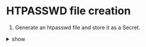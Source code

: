 # HTPASSWD file creation

1. Generate an htpasswd file and store it as a Secret.
 <details><summary>show</summary><p>
```
htpasswd -c .htpasswd user
```

2. Create a password you can easily remember (we'll need it again later).

3. View the file's contents:
```
cat .htpasswd
```
4. Create a Secret containing the htpasswd data:
```
kubectl create secret generic nginx-htpasswd --from-file .htpasswd
```
5. Delete the .htpasswd file: (Optional)
```
rm .htpasswd
```

# Create the Nginx Pod
1. Create pod.yml:
```
cat <<EOF >>pod.yml
apiVersion: v1
kind: Pod
metadata:
  name: nginx
spec:
  containers:
  - name: nginx
    image: nginx:1.19.1
    ports:
    - containerPort: 80
    volumeMounts:
    - name: config-volume
      mountPath: /etc/nginx
    - name: htpasswd-volume
      mountPath: /etc/nginx/conf
  volumes:
  - name: config-volume
    configMap:
      name: nginx-config
  - name: htpasswd-volume
    secret:
      secretName: nginx-htpasswd
EOF
```

2. View the existing ConfigMap:
```
kubectl get cm
```

3. Get more info about nginx-config:
```
kubectl describe cm nginx-config
```
4. Create the pod:
```
kubectl apply -f pod.yml
```
5. Check the status of your pod and get its IP address:

```
kubectl get pods -o wide
```
It's IP address will be listed once it has a Running status. We'll use this in the final two commands.

6. Within the existing busybox pod, without using credentials, verify everything is working:
```
kubectl exec busybox -- curl <NGINX_POD_IP>
```
We'll see HTML for the 401 Authorization Required page — but this is a good thing, as it means our setup is working as expected.

7. Run the same command again using credentials (including the password you created at the beginning of the lab) to verify everything is working:
```
kubectl exec busybox -- curl -u user:<PASSWORD> <NGINX_POD_IP>
```
This time, we'll see the Welcome to nginx! page HTML.

# Learning Objectives

# 1. Generate an `htpasswd` File and Store It as a Secret

Use htpasswd to generate an htpasswd file.

Create a secret called nginx-htpasswd, and store the contents of the htpasswd file in that Secret. Delete the htpasswd file once the Secret is created.

# 2. Create the Nginx Pod

Create a pod with a single container using the nginx:1.19.1 image.

The Nginx configuration is stored in an existing ConfigMap called nginx-config. Mount the ConfigMap to /etc/nginx in your pod.

Mount your htpasswd secret to /etc/nginx/conf within your pod. The htpasswd data should be in a file in the container at /etc/nginx/conf/.htpasswd.

Expose containerPort 80 on the Nginx container so you can communicate with it to test your setup.